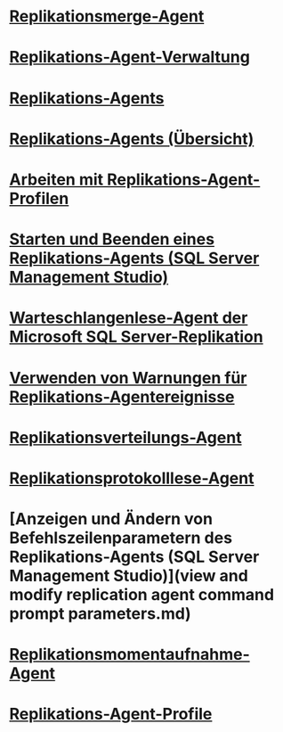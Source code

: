 # [Replikationsmerge-Agent](replication-merge-agent.md)
# [Replikations-Agent-Verwaltung](replication-agent-administration.md)
# [Replikations-Agents](replication-agents.md)
# [Replikations-Agents (Übersicht)](replication-agents-overview.md)
# [Arbeiten mit Replikations-Agent-Profilen](work-with-replication-agent-profiles.md)
# [Starten und Beenden eines Replikations-Agents (SQL Server Management Studio)](start-and-stop-a-replication-agent-sql-server-management-studio.md)
# [Warteschlangenlese-Agent der Microsoft SQL Server-Replikation](replication-queue-reader-agent.md)
# [Verwenden von Warnungen für Replikations-Agentereignisse](use-alerts-for-replication-agent-events.md)
# [Replikationsverteilungs-Agent](replication-distribution-agent.md)
# [Replikationsprotokolllese-Agent](replication-log-reader-agent.md)
# [Anzeigen und Ändern von Befehlszeilenparametern des Replikations-Agents (SQL Server Management Studio)](view and modify replication agent command prompt parameters.md)
# [Replikationsmomentaufnahme-Agent](replication-snapshot-agent.md)
# [Replikations-Agent-Profile](replication-agent-profiles.md)
